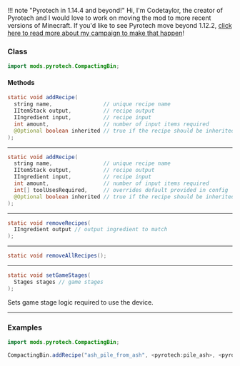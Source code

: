 !!! note "Pyrotech in 1.14.4 and beyond!"
    Hi, I'm Codetaylor, the creator of Pyrotech and I would love to work on moving the mod to more recent versions of Minecraft. If you'd like to see Pyrotech move beyond 1.12.2, [click here to read more about my campaign to make that happen](https://bit.ly/2KaxA3H)!

### Class

```java
import mods.pyrotech.CompactingBin;
```

#### Methods

```java
static void addRecipe(
  string name,                // unique recipe name
  IItemStack output,          // recipe output
  IIngredient input,          // recipe input
  int amount,                 // number of input items required
  @Optional boolean inherited // true if the recipe should be inherited
);
```


---


```java
static void addRecipe(
  string name,                // unique recipe name
  IItemStack output,          // recipe output
  IIngredient input,          // recipe input
  int amount,                 // number of input items required
  int[] toolUsesRequired,     // overrides default provided in config
  @Optional boolean inherited // true if the recipe should be inherited
);
```


---


```java
static void removeRecipes(
  IIngredient output // output ingredient to match
);
```


---


```java
static void removeAllRecipes();
```


---


```java
static void setGameStages(
  Stages stages // game stages
);
```

Sets game stage logic required to use the device.

---


### Examples

```java
import mods.pyrotech.CompactingBin;

CompactingBin.addRecipe("ash_pile_from_ash", <pyrotech:pile_ash>, <pyrotech:material:0>, 8);
```
